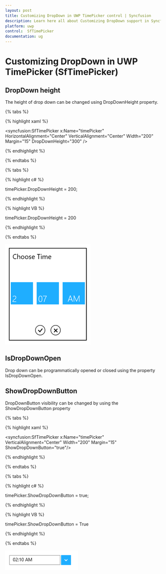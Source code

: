 ```yaml
---
layout: post
title: Customizing DropDown in UWP TimePicker control | Syncfusion
description: Learn here all about Customizing DropDown support in Syncfusion UWP TimePicker (SfTimePicker) control and more.
platform: uwp
control:  SfTimePicker
documentation: ug
---
```

# Customizing DropDown in UWP TimePicker (SfTimePicker)

## DropDown height

The height of drop down can be changed using DropDownHeight property.

{% tabs %}

{% highlight xaml %}

 <syncfusion:SfTimePicker x:Name="timePicker" HorizontalAlignment="Center" VerticalAlignment="Center"  Width="200" Margin="15" DropDownHeight="300" />

{% endhighlight %}

{% endtabs %}

{% tabs %}

{% highlight c# %}

timePicker.DropDownHeight = 200;

{% endhighlight %}

{% highlight VB %}

timePicker.DropDownHeight = 200

{% endhighlight %}

{% endtabs %}

![Customizing-DropDown_img2](Features_images/Customizing-DropDown_img2.png)


## IsDropDownOpen

Drop down can be programmatically opened or closed using the property IsDropDownOpen.

## ShowDropDownButton

DropDownButton visibility can be changed by using the ShowDropDownButton property

{% tabs %}

{% highlight xaml %}

   <syncfusion:SfTimePicker x:Name="timePicker" VerticalAlignment="Center"  Width="200" Margin="15" ShowDropDownButton="true"/>

{% endhighlight %}

{% endtabs %}

{% tabs %}

{% highlight c# %}

 timePicker.ShowDropDownButton = true;

{% endhighlight %}

{% highlight VB %}

 timePicker.ShowDropDownButton = True

{% endhighlight %}


{% endtabs %}

![Customizing-DropDown_img3](Features_images/Customizing-DropDown_img3.png)
